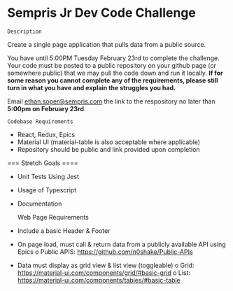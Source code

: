 # Sempris Jr Dev Code Challenge


    Description
Create a single page application that pulls data from a public source.

You have until 5:00PM Tuesday February 23rd to complete the challenge. Your code must be posted to a public repository on your github page (or somewhere public) that we may pull the code down and run it locally. **If for some reason you cannot complete any of the requirements, please still turn in what you have and explain the struggles you had.**

Email ethan.soper@sempris.com the link to the respository no later than **5:00pm on February 23rd**.

    Codebase Requirements

-   React, Redux, Epics
-	Material UI (material-table is also acceptable where applicable)
-	Repository should be public and link provided upon completion
	
=== Stretch Goals ====
-	Unit Tests Using Jest
- Usage of Typescript
- Documentation


    Web Page Requirements
-	Include a basic Header & Footer
-	On page load, must call & return data from a publicly available API using Epics
o	Public APIS: https://github.com/n0shake/Public-APIs
-	Data must display as grid view & list view (toggleable) 
o	Grid: https://material-ui.com/components/grid/#basic-grid
o	List: https://material-ui.com/components/tables/#basic-table